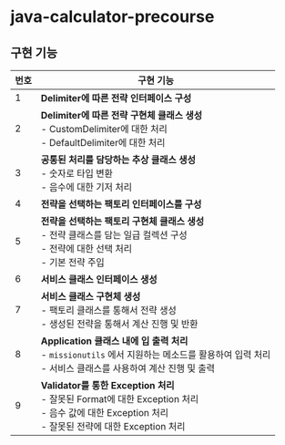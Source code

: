 # java-calculator-precourse

## 구현 기능
| 번호 | 구현 기능                                                                                                                    |
|----|--------------------------------------------------------------------------------------------------------------------------|
| 1  | **Delimiter에 따른 전략 인터페이스 구성**                                                                                            |
| 2  | **Delimiter에 따른 전략 구현체 클래스 생성**<br/> - CustomDelimiter에 대한 처리 <br> - DefaultDelimiter에 대한 처리                             |
| 3  | **공통된 처리를 담당하는 추상 클래스 생성**<br/> - 숫자로 타입 변환<br/> - 음수에 대한 기저 처리                                                          |
| 4  | **전략을 선택하는 팩토리 인터페이스를 구성**                                                                                               |
| 5  | **전략을 선택하는 팩토리 구현체 클래스 생성**<br/>- 전략 클래스를 담는 일급 컬렉션 구성<br/>- 전략에 대한 선택 처리<br/>- 기본 전략 주입                                 |
| 6  | **서비스 클래스 인터페이스 생성**                                                                                                     |
| 7  | **서비스 클래스 구현체 생성**<br/> - 팩토리 클래스를 통해서 전략 생성<br/>- 생성된 전략을 통해서 계산 진행 및 반환                                                |
| 8  | **Application 클래스 내에 입 출력 처리**<br/> - `missionutils` 에서 지원하는 메소드를 활용하여 입력 처리<br/> - 서비스 클래스를 사용하여 계산 진행 및 출력             |
| 9  | **Validator를 통한 Exception 처리**<br/> - 잘못된 Format에 대한 Exception 처리 <br/> - 음수 값에 대한 Exception 처리<br/> - 잘못된 전략에 대한 Exception 처리 |